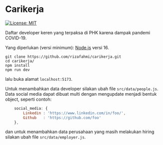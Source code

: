 # Carikerja

[![License: MIT](https://img.shields.io/badge/License-MIT-yellow.svg)](https://opensource.org/licenses/MIT)

Daftar developer keren yang terpaksa di PHK karena dampak pandemi COVID-19.

Yang diperlukan (versi minimum): [Node.js](https://nodejs.org) versi 16.

```shell
git clone https://github.com/rizafahmi/carikerja.git
cd carikerja/
npm install
npm run dev
```

lalu buka alamat `localhost:5173`.

Untuk menambahkan data developer silakan ubah file `src/data/people.js`. Data social media dapat dibuat multi dengan mengupdate menjadi bentuk object, seperti contoh:

```javascript
    social_media: {
        Linkedin : 'https://www.linkedin.com/in/foo/',
        Github   : 'https://github.com/foo'
    },
```

dan untuk menambahkan data perusahaan yang masih melakukan hiring silakan ubah file `src/data/employer.js`.
